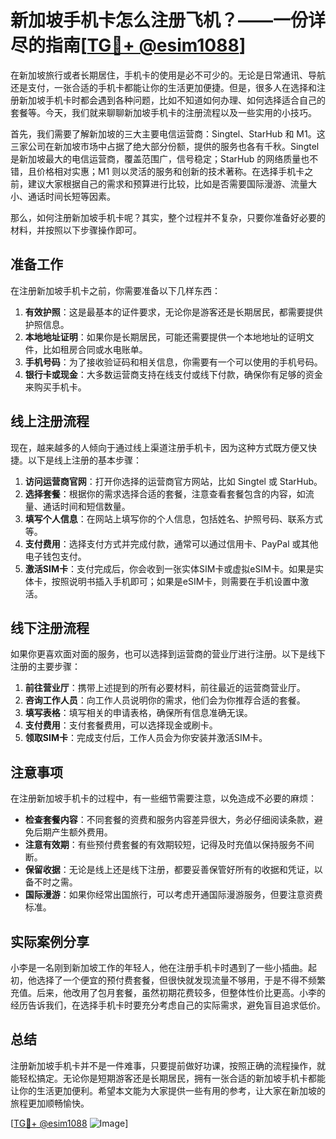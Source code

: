 # 新加坡手机卡怎么注册飞机？——一份详尽的指南[[TG💪+ @esim1088](https://t.me/s/esim1088)]

在新加坡旅行或者长期居住，手机卡的使用是必不可少的。无论是日常通讯、导航还是支付，一张合适的手机卡都能让你的生活更加便捷。但是，很多人在选择和注册新加坡手机卡时都会遇到各种问题，比如不知道如何办理、如何选择适合自己的套餐等。今天，我们就来聊聊新加坡手机卡的注册流程以及一些实用的小技巧。

首先，我们需要了解新加坡的三大主要电信运营商：Singtel、StarHub 和 M1。这三家公司在新加坡市场中占据了绝大部分份额，提供的服务也各有千秋。Singtel 是新加坡最大的电信运营商，覆盖范围广，信号稳定；StarHub 的网络质量也不错，且价格相对实惠；M1 则以灵活的服务和创新的技术著称。在选择手机卡之前，建议大家根据自己的需求和预算进行比较，比如是否需要国际漫游、流量大小、通话时间长短等因素。

那么，如何注册新加坡手机卡呢？其实，整个过程并不复杂，只要你准备好必要的材料，并按照以下步骤操作即可。

## 准备工作

在注册新加坡手机卡之前，你需要准备以下几样东西：

1. **有效护照**：这是最基本的证件要求，无论你是游客还是长期居民，都需要提供护照信息。
2. **本地地址证明**：如果你是长期居民，可能还需要提供一个本地地址的证明文件，比如租房合同或水电账单。
3. **手机号码**：为了接收验证码和相关信息，你需要有一个可以使用的手机号码。
4. **银行卡或现金**：大多数运营商支持在线支付或线下付款，确保你有足够的资金来购买手机卡。

## 线上注册流程

现在，越来越多的人倾向于通过线上渠道注册手机卡，因为这种方式既方便又快捷。以下是线上注册的基本步骤：

1. **访问运营商官网**：打开你选择的运营商官方网站，比如 Singtel 或 StarHub。
2. **选择套餐**：根据你的需求选择合适的套餐，注意查看套餐包含的内容，如流量、通话时间和短信数量。
3. **填写个人信息**：在网站上填写你的个人信息，包括姓名、护照号码、联系方式等。
4. **支付费用**：选择支付方式并完成付款，通常可以通过信用卡、PayPal 或其他电子钱包支付。
5. **激活SIM卡**：支付完成后，你会收到一张实体SIM卡或虚拟eSIM卡。如果是实体卡，按照说明书插入手机即可；如果是eSIM卡，则需要在手机设置中激活。

## 线下注册流程

如果你更喜欢面对面的服务，也可以选择到运营商的营业厅进行注册。以下是线下注册的主要步骤：

1. **前往营业厅**：携带上述提到的所有必要材料，前往最近的运营商营业厅。
2. **咨询工作人员**：向工作人员说明你的需求，他们会为你推荐合适的套餐。
3. **填写表格**：填写相关的申请表格，确保所有信息准确无误。
4. **支付费用**：支付套餐费用，可以选择现金或刷卡。
5. **领取SIM卡**：完成支付后，工作人员会为你安装并激活SIM卡。

## 注意事项

在注册新加坡手机卡的过程中，有一些细节需要注意，以免造成不必要的麻烦：

- **检查套餐内容**：不同套餐的资费和服务内容差异很大，务必仔细阅读条款，避免后期产生额外费用。
- **注意有效期**：有些预付费套餐的有效期较短，记得及时充值以保持服务不间断。
- **保留收据**：无论是线上还是线下注册，都要妥善保管好所有的收据和凭证，以备不时之需。
- **国际漫游**：如果你经常出国旅行，可以考虑开通国际漫游服务，但要注意资费标准。

## 实际案例分享

小李是一名刚到新加坡工作的年轻人，他在注册手机卡时遇到了一些小插曲。起初，他选择了一个便宜的预付费套餐，但很快就发现流量不够用，于是不得不频繁充值。后来，他改用了包月套餐，虽然初期花费较多，但整体性价比更高。小李的经历告诉我们，在选择手机卡时要充分考虑自己的实际需求，避免盲目追求低价。

## 总结

注册新加坡手机卡并不是一件难事，只要提前做好功课，按照正确的流程操作，就能轻松搞定。无论你是短期游客还是长期居民，拥有一张合适的新加坡手机卡都能让你的生活更加便利。希望本文能为大家提供一些有用的参考，让大家在新加坡的旅程更加顺畅愉快。

[[TG💪+ @esim1088](https://t.me/s/esim1088) ![Image](https://i.postimg.cc/4NQfJmqS/Snipaste-2025-05-13-00-14-12.png)]